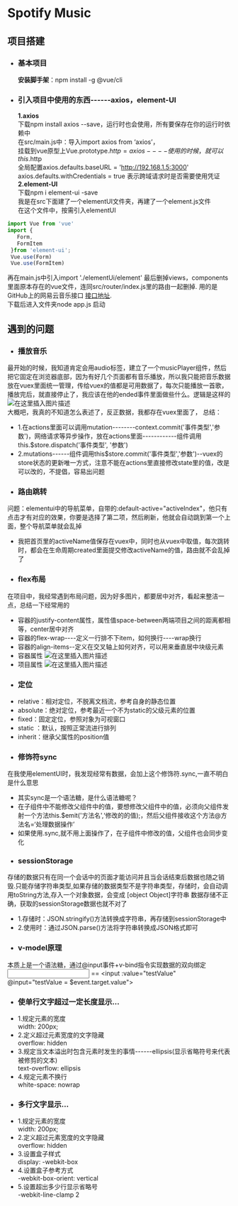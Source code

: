 # Spotify Music


## 项目搭建
- ### 基本项目
	 **安装脚手架**：npm install -g  @vue/cli  
  
-  ### 引入项目中使用的东西------axios，element-Ul
	 **1.axios**  
 	下载npm install axios --save，运行时也会使用，所有要保存在你的运行时依赖中  
 	在src/main.js中：导入import axios from ‘axios’，  
	 挂载到vue原型上Vue.prototype.$http = axios----使用的时候，就可以this.$http  
 	全局配置axios.defaults.baseURL = 'http://192.168.1.5:3000'  
	 axios.defaults.withCredentials = true 表示跨域请求时是否需要使用凭证  
 	**2.element-UI**  
 	下载npm i element-ui -save  
 	我是在src下面建了一个elementUI文件夹，再建了一个element.js文件  
 	在这个文件中，按需引入elementUI  
 ```javascript
 import Vue from 'vue'
 import {
   	Form,
 	FormItem
  }from 'element-ui';
  Vue.use(Form)
  Vue.use(FormItem)
```
  再在main.js中引入import './elementUi/element'
 最后删掉views，components里面原本存在的vue文件，连同src/router/index.js里的路由一起删掉.
 用的是GitHub上的网易云音乐接口
 [接口地址](https://github.com/Binaryify/NeteaseCloudMusicApi).  
  下载后进入文件夹node app.js 启动
## 遇到的问题
- ### 播放音乐
最开始的时候，我知道肯定会用audio标签，建立了一个musicPlayer组件，然后把它固定在浏览器底部，因为有好几个页面都有音乐播放，所以我只能把音乐数据放在vuex里面统一管理，传给vuex的值都是可用数据了，每次只能播放一首歌，播放完后，就直接停止了，我应该在他的ended事件里面做些什么。逻辑是这样的
![在这里插入图片描述](https://img-blog.csdnimg.cn/20200516185345847.jpg?x-oss-process=image/watermark,type_ZmFuZ3poZW5naGVpdGk,shadow_10,text_aHR0cHM6Ly9ibG9nLmNzZG4ubmV0L3hoeXh4aHducw==,size_16,color_FFFFFF,t_70)  
大概吧，我真的不知道怎么表述了，反正数据，我都存在vuex里面了，
总结：
- 1.在actions里面可以调用mutation--------context.commit('事件类型','参数')，网络请求等异步操作，放在actions里面------------组件调用this.$store.dispatch('事件类型', '参数')
- 2.mutations------组件调用this$store.commit('事件类型','参数')--vuex的store状态的更新唯一方式，注意不能在actions里直接修改state里的值，改是可以改的，不提倡，容易出问题
- ### 路由跳转
问题：elementui中的导航菜单，自带的:default-active="activeIndex"，他只有点击才有对应的效果，你要是选择了第二项，然后刷新，他就会自动跳到第一个上面，整个导航菜单就会乱掉

- 我把首页里的activeName值保存在vuex中，同时也从vuex中取值，每次跳转时，都会在生命周期created里面提交修改activeName的值，路由就不会乱掉了
- ### flex布局
在项目中，我经常遇到布局问题，因为好多图片，都要居中对齐，看起来整洁一点，总结一下经常用的
- 容器的justify-content属性，属性值space-between两端项目之间的距离都相等，center居中对齐
- 容器的flex-wrap----定义一行排不下item，如何换行----wrap换行
- 容器的align-items--定义在交叉轴上如何对齐，可以用来垂直居中块级元素
- 容器属性
![在这里插入图片描述](https://img-blog.csdnimg.cn/20200516200935636.png?x-oss-process=image/watermark,type_ZmFuZ3poZW5naGVpdGk,shadow_10,text_aHR0cHM6Ly9ibG9nLmNzZG4ubmV0L3hoeXh4aHducw==,size_16,color_FFFFFF,t_70)
- 项目属性
![在这里插入图片描述](https://img-blog.csdnimg.cn/20200516200935595.png?x-oss-process=image/watermark,type_ZmFuZ3poZW5naGVpdGk,shadow_10,text_aHR0cHM6Ly9ibG9nLmNzZG4ubmV0L3hoeXh4aHducw==,size_16,color_FFFFFF,t_70)
- ### 定位
- relative：相对定位，不脱离文档流，参考自身的静态位置
- absolute：绝对定位，参考最近一个不为static的父级元素的位置
- fixed：固定定位，参照对象为可视窗口
- static ：默认，按照正常流进行排列
- inherit：继承父属性的position值
- ### 修饰符sync
在我使用elementUI时，我发现经常有数据，会加上这个修饰符.sync,一直不明白是什么意思

- 其实sync是一个语法糖，是什么语法糖呢？
- 在子组件中不能修改父组件中的值，要想修改父组件中的值，必须向父组件发射一个方法this.$emit('方法名',‘修改的的值);，然后父组件接收这个方法@方法名=‘处理数据操作’
- 如果使用.sync,就不用上面操作了，在子组件中修改的值，父组件也会同步变化
- ### sessionStorage
存储的数据只有在同一个会话中的页面才能访问并且当会话结束后数据也随之销毁.只能存储字符串类型,如果存储的数据类型不是字符串类型，存储时，会自动调用toString方法,存入一个对象数据，会变成 [object Object]字符串
数据存储不正确，获取的sessionStorage数据也就不对了
- 1.存储时：JSON.stringify()方法转换成字符串，再存储到sessionStorage中
- 2.使用时：通过JSON.parse()方法将字符串转换成JSON格式即可
- ### v-model原理
本质上是一个语法糖，通过@input事件+v-bind指令实现数据的双向绑定  
<input v-model='testValue'> == <input :value="testValue" @input="testValue = $event.target.value">
- ### 使单行文字超过一定长度显示...
- 1.规定元素的宽度  
       width: 200px;
- 2.定义超过元素宽度的文字隐藏  
       overflow: hidden
- 3.规定当文本溢出时包含元素时发生的事情------ellipsis(显示省略符号来代表被修剪的文本)  
       text-overflow: ellipsis
- 4.规定元素不换行  
       white-space: nowrap  
- ### 多行文字显示...
- 1.规定元素的宽度  
        width: 200px;
 - 2.定义超过元素宽度的文字隐藏  
        overflow: hidden
 - 3.设置盒子样式  
      display: -webkit-box    
 - 4.设置盒子参考方式  
       -webkit-box-orient: vertical
 - 5.设置超出多少行显示省略号    
        -webkit-line-clamp 2	
